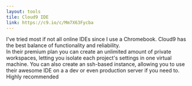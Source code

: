 ```yaml
---
layout: tools
tile: Cloud9 IDE
link: https://c9.io/c/Mm7X63Fycba
---
```


I've tried most if not all online IDEs since I use a Chromebook.  Cloud9 has the best balance of functionality and reliability.  
In their premium plan you can create an unlimited amount of private workspaces, letting you isolate each project's settings
in one virtual machine.  You can also create an ssh-based instance, allowing you to use their awesome IDE on a a dev or even 
production server if you need to.  Highly recommended
